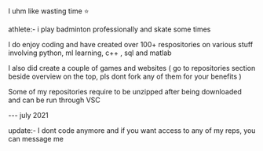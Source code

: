 I uhm like wasting time ⭐

athlete:- i play badminton professionally and skate some times 

 I do enjoy coding and have created over 100+ respositories on various stuff involving python, ml learning, c++ , sql and matlab 

I also did create a couple of games and websites ( go to repositories section beside overview on the top, pls dont fork any of them for your benefits )

 Some of my repositories require to be unzipped after being downloaded and can be run through VSC 
 
 

--- july 2021


update:- I dont code anymore and if you want access to any of my reps, you can message me
